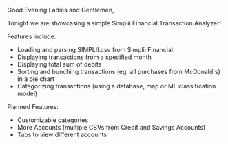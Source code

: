 Good Evening Ladies and Gentlemen,

Tonight we are showcasing a simple Simplii Financial Transaction Analyzer!

Features include:
- Loading and parsing SIMPLII.csv from Simplii Financial
- Displaying transactions from a specified month
- Displaying total sum of debits
- Sorting and bunching transactions (eg. all purchases from McDonald's) in a pie chart
- Categorizing transactions (using a database, map or ML classification model)

Planned Features:
- Customizable categories
- More Accounts (multiple CSVs from Credit and Savings Accounts)
- Tabs to view different accounts

